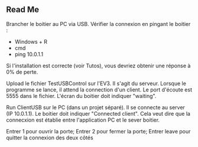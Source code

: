 ## Read Me

Brancher le boitier au PC via USB. Vérifier la connexion en pingant le boitier :
- Windows + R
- cmd
- ping 10.0.1.1

Si l'installation est correcte (voir Tutos), vous devriez obtenir une réponse à 0% de perte. 

Upload le fichier TestUSBControl sur l'EV3. Il s'agit du serveur. Lorsque le programme
se lance, il attend la connection d'un client. Le port d'écoute est 5555 dans le fichier.
L'écran du boitier doit indiquer "waiting".

Run ClientUSB sur le PC (dans un projet séparé). Il se connecte au server (IP 10.0.1.1).
Le boitier doit indiquer "Connected client". Cela veut dire que la connecxion est établie entre
l'application PC et le sever boitier.

Entrer 1 pour ouvrir la porte;
Entrer 2 pour fermer la porte;
Entrer leave pour quitter la connexion des deux côtés